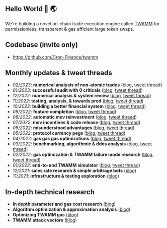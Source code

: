 ## Hello World 👋 🌏
We're building a novel on-chain trade execution engine called [TWAMM](https://www.paradigm.xyz/2021/07/twamm) for permissionless, transparent & gas efficient large token swaps.

## Codebase (invite only)
- https://github.com/Cron-Finance/twamm

## Monthly updates & tweet threads
- *02/2023*: **numerical analysis of non-atomic trades** ([blog](https://mirror.xyz/0x70626a.eth/09F1-b9Li78Im2ZFdTE9sFFDZrZs2AQ20hf5VOrtou0), [tweet thread](https://twitter.com/0x70626a/status/1635707779100082177))
- *01/2023*: **successful audit with 0 criticals** ([blog](https://mirror.xyz/0x70626a.eth/RpI_Ip582UOvCAyTQCKtbF6pmtQnGA7ZwVmzFsSQVIA), [tweet thread](https://twitter.com/0x70626a/status/1625194352036433920))
- *12/2022*: **numerical analysis & system review** ([blog](https://mirror.xyz/0x70626a.eth/ercBNPMRJzo4t9Z6pSUTo_SLJDZ8nVb1yJpWJc7Xzz8), [tweet thread](https://twitter.com/0x70626a/status/1612892278087110656))
- *11/2022*: **testing, analysis, & towards prod** ([blog](https://mirror.xyz/0x70626a.eth/jZ0u5MnJSyIT6YxDzX-t661A2XkLY26IUX4MSBUcEAc), [tweet thread](https://twitter.com/0x70626a/status/1601291622712414210))
- *10/2022*: **building a better financial system** ([blog](https://mirror.xyz/0x70626a.eth/GEzUrD0dlV9jhayvMLAZSmRqa-VR_0h8NFY2vhrPIco), [tweet thread](https://twitter.com/0x70626a/status/1590779828516818945))
- *09/2022*: **feature completion** ([blog](https://mirror.xyz/0x70626a.eth/hgUs3e_PwLZuEWpfKEYFq4mxG58WYp8VP4pJ7Bo9kOU), [tweet thread](https://twitter.com/0x70626a/status/1578070684911157248))
- *08/2022*: **automatic mev reinvestment** ([blog](https://mirror.xyz/0x70626a.eth/lfB7VBFqcCvQAK4cdzX_cZBNfL5j2j0CT8Sc_p_gkfE), [tweet thread](https://twitter.com/0x70626a/status/1567928105360056324))
- *07/2022*: **mev incentives & code release** ([blog](https://mirror.xyz/0x70626a.eth/OkBI1zCqR69LrdKIkfqFyfMvg9mBcm3mzczKckCDxLw), [tweet thread](https://twitter.com/0x70626a/status/1555256848382558208))
- *06/2022*: **misunderstood advantages** ([blog](https://mirror.xyz/0x70626a.eth/-xB9M5a0J4K_nRCAmTNxmRUPR5VvjGlbZm5J_j_8jYQ), [tweet thread](https://twitter.com/0x70626a/status/1545452568230465537))
- *05/2022*: **protocol currency pegs** ([blog](https://mirror.xyz/0x70626a.eth/mldjNH0yCKPG7DHc-ggROKdNBGpVMwNeYyXK-BgFUUo), [tweet thread](https://twitter.com/0x70626a/status/1534188613881192449))
- *04/2022*: **gas gas gas optimizations** ([blog](https://mirror.xyz/0x70626a.eth/_zcW9WLiARYp9DxGt82k_nf0OnS3cUKHzYh_84ez95Y), [tweet thread](https://twitter.com/0x70626a/status/1523718164437118977))
- *03/2022*: **benchmarking, algorithmic & ddos analysis** ([blog](https://mirror.xyz/0x70626a.eth/-PmNRMEXIQK4qO7jQo5EbofwfcvbEPERLhmOKOlVoc0), [tweet thread](https://twitter.com/0x70626a/status/1514251662923284491))
- *02/2022*: **gas optimization & TWAMM failure mode research** ([blog](https://mirror.xyz/0x70626a.eth/yOP-PpK8pWE15SQ_Lte2srD_3lbqx89D5xFKfaVic8Y), [tweet thread](https://twitter.com/0x70626a/status/1501959053622267904))
- *01/2022*: **end-to-end TWAMM simulator** ([blog](https://mirror.xyz/0x70626a.eth/SzxME01JrrVRmu_H9q_07kZCBLzzHyxV_fmp1WmZvWo), [tweet thread](https://twitter.com/0x70626a/status/1491833197818228739))
- *12/2021*: **sales rate research & simple arbitrage bots** ([blog](https://mirror.xyz/0x70626a.eth/SIpA5Z4M6VYqCfvSKpTpRFw6bftE2ghi7fc7TA4c3LE))
- *11/2021*: **infrastructure & testing exploration** ([blog](https://mirror.xyz/0x70626a.eth/0uIph6x5knS_QRfG2mluFb-83P9NF1w01JQ-GNjCgVY))

## In-depth technical research
- **In depth parameter and gas cost research** ([blog](https://mirror.xyz/0slippage.eth/5zKJW4Zx9zYHpB4jNln16HuU8d8EtawmA17usNfIje4))
- **Algorithm optimization & approximation analysis** ([blog](https://mirror.xyz/0slippage.eth/qvIbkWLnxXpwuM6DZs8EGTCWAymUqUIs77Chn58tLPA))
- **Optimizing TWAMM gas** ([blog](https://mirror.xyz/0slippage.eth/IqZv6lfVyAZtNwtkuKu8XQJsFXw7Gg7THNdtLtk8j70))
- **TWAMM attack vectors** ([blog](https://mirror.xyz/0slippage.eth/AMvO7nUgpoP9Ue3hEm7iuA9V1d97pSfcbe1bJdo1lbo))

